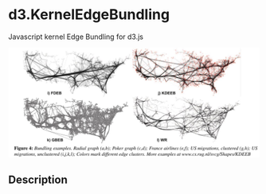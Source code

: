 # d3.KernelEdgeBundling
Javascript kernel Edge Bundling for d3.js

![Image text](https://raw.githubusercontent.com/WeiStaring/d3.KernelEdgeBundling/master/images/2.jpg)
## Description
